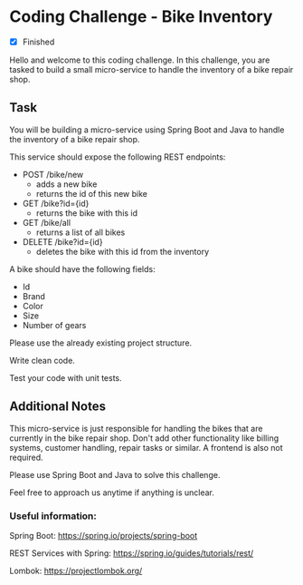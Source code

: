 # Coding Challenge - Bike Inventory

- [x] Finished

Hello and welcome to this coding challenge. In this challenge, you are tasked to build a small micro-service to handle the inventory of a bike repair shop.

## Task
You will be building a micro-service using Spring Boot and Java to handle the inventory of a bike repair shop. 

This service should expose the following REST endpoints:
- POST /bike/new
	- adds a new bike
	- returns the id of this new bike
- GET /bike?id={id}
	- returns the bike with this id 
- GET /bike/all
	- returns a list of all bikes
- DELETE /bike?id={id}
	- deletes the bike with this id from the inventory

A bike should have the following fields:
- Id
- Brand 
- Color
- Size
- Number of gears


Please use the already existing project structure. 

Write clean code.

Test your code with unit tests.

## Additional Notes

This micro-service is just responsible for handling the bikes that are currently in the bike repair shop. Don't add other functionality like billing systems, customer handling, repair tasks or similar. A frontend is also not required.

Please use Spring Boot and Java to solve this challenge.

Feel free to approach us anytime if anything is unclear.

### Useful information:

Spring Boot: https://spring.io/projects/spring-boot

REST Services with Spring: https://spring.io/guides/tutorials/rest/

Lombok: https://projectlombok.org/


